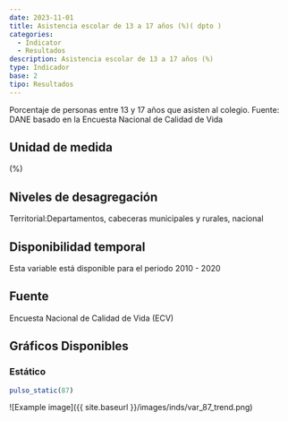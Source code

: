 ```yaml
---
date: 2023-11-01
title: Asistencia escolar de 13 a 17 años (%)( dpto )
categories:
  - Indicator
  - Resultados
description: Asistencia escolar de 13 a 17 años (%)
type: Indicador
base: 2
tipo: Resultados
--- 
```


Porcentaje de personas entre 13 y 17 años que asisten al colegio.
Fuente: DANE basado en la Encuesta Nacional de Calidad de Vida

## Unidad de medida
(%)

## Niveles de desagregación
Territorial:Departamentos, cabeceras municipales y rurales, nacional

## Disponibilidad temporal
Esta variable está disponible para el periodo 2010 - 2020

## Fuente
Encuesta Nacional de Calidad de Vida (ECV)

## Gráficos Disponibles

### Estático

``` R
pulso_static(87)
```

![Example image]({{ site.baseurl }}/images/inds/var_87_trend.png)